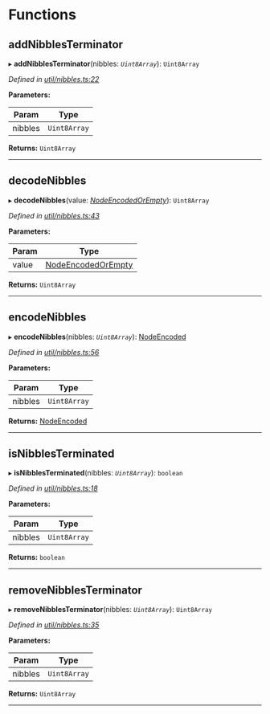 

# Functions

<a id="addnibblesterminator"></a>

##  addNibblesTerminator

▸ **addNibblesTerminator**(nibbles: *`Uint8Array`*): `Uint8Array`

*Defined in [util/nibbles.ts:22](https://github.com/polkadot-js/common/blob/7a43354/packages/trie-db/src/util/nibbles.ts#L22)*

**Parameters:**

| Param | Type |
| ------ | ------ |
| nibbles | `Uint8Array` |

**Returns:** `Uint8Array`

___
<a id="decodenibbles"></a>

##  decodeNibbles

▸ **decodeNibbles**(value: *[NodeEncodedOrEmpty](_types_.md#nodeencodedorempty)*): `Uint8Array`

*Defined in [util/nibbles.ts:43](https://github.com/polkadot-js/common/blob/7a43354/packages/trie-db/src/util/nibbles.ts#L43)*

**Parameters:**

| Param | Type |
| ------ | ------ |
| value | [NodeEncodedOrEmpty](_types_.md#nodeencodedorempty) |

**Returns:** `Uint8Array`

___
<a id="encodenibbles"></a>

##  encodeNibbles

▸ **encodeNibbles**(nibbles: *`Uint8Array`*): [NodeEncoded](_types_.md#nodeencoded)

*Defined in [util/nibbles.ts:56](https://github.com/polkadot-js/common/blob/7a43354/packages/trie-db/src/util/nibbles.ts#L56)*

**Parameters:**

| Param | Type |
| ------ | ------ |
| nibbles | `Uint8Array` |

**Returns:** [NodeEncoded](_types_.md#nodeencoded)

___
<a id="isnibblesterminated"></a>

##  isNibblesTerminated

▸ **isNibblesTerminated**(nibbles: *`Uint8Array`*): `boolean`

*Defined in [util/nibbles.ts:18](https://github.com/polkadot-js/common/blob/7a43354/packages/trie-db/src/util/nibbles.ts#L18)*

**Parameters:**

| Param | Type |
| ------ | ------ |
| nibbles | `Uint8Array` |

**Returns:** `boolean`

___
<a id="removenibblesterminator"></a>

##  removeNibblesTerminator

▸ **removeNibblesTerminator**(nibbles: *`Uint8Array`*): `Uint8Array`

*Defined in [util/nibbles.ts:35](https://github.com/polkadot-js/common/blob/7a43354/packages/trie-db/src/util/nibbles.ts#L35)*

**Parameters:**

| Param | Type |
| ------ | ------ |
| nibbles | `Uint8Array` |

**Returns:** `Uint8Array`

___

